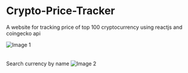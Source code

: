 # Crypto-Price-Tracker
A website for tracking price of top 100 cryptocurrency using reactjs and coingecko api

<a><img src="https://i.ibb.co/XJs3wtt/Screenshot-618.png" alt="Image 1" border="0"></a>
<br/>
<br/>
<br/>
Search currency by name
<a><img src="https://i.ibb.co/mTxw5fk/Screenshot-619.png" alt="Image 2" border="0"></a>
